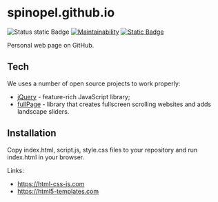 # spinopel.github.io

![Status static Badge](https://img.shields.io/badge/status-active-green)
[![Maintainability](https://api.codeclimate.com/v1/badges/d5d6002df5f454ac5aef/maintainability)](https://codeclimate.com/github/spinopel/spinopel.github.io/maintainability)
[![Static Badge](https://img.shields.io/badge/try-online-blue)](https://codepen.io/spinopel/pen/KKOPjva)

Personal web page on GitHub.

## Tech

We uses a number of open source projects to work properly:

- [jQuery](https://jquery.com) - feature-rich JavaScript library;
- [fullPage](https://github.com/alvarotrigo/fullPage.js) - library that creates fullscreen scrolling websites and adds landscape sliders.

## Installation

Copy index.html, script.js, style.css files to your repository and run index.html in your browser.

Links:
- https://html-css-js.com
- https://html5-templates.com

